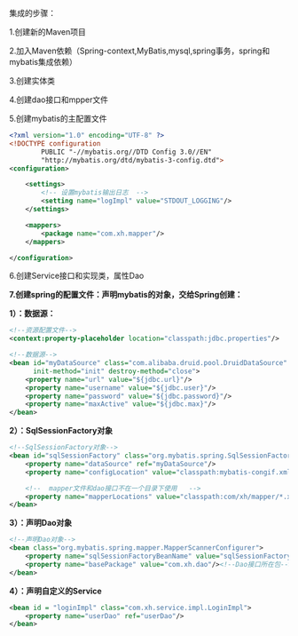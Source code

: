 集成的步骤：

1.创建新的Maven项目

2.加入Maven依赖（Spring-context,MyBatis,mysql,spring事务，spring和mybatis集成依赖）

3.创建实体类

4.创建dao接口和mpper文件

5.创建mybatis的主配置文件

```xml
<?xml version="1.0" encoding="UTF-8" ?>
<!DOCTYPE configuration
        PUBLIC "-//mybatis.org//DTD Config 3.0//EN"
        "http://mybatis.org/dtd/mybatis-3-config.dtd">
<configuration>

    <settings>
        <!-- 设置mybatis输出日志  -->
        <setting name="logImpl" value="STDOUT_LOGGING"/>
    </settings>

    <mappers>
        <package name="com.xh.mapper"/>
    </mappers>

</configuration>
```

6.创建Service接口和实现类，属性Dao

**7.创建spring的配置文件：声明mybatis的对象，交给Spring创建：**

**1）：数据源：**

```xml
<!--资源配置文件-->
<context:property-placeholder location="classpath:jdbc.properties"/>

<!--数据源-->
<bean id="myDataSource" class="com.alibaba.druid.pool.DruidDataSource"
      init-method="init" destroy-method="close">
    <property name="url" value="${jdbc.url}"/>
    <property name="username" value="${jdbc.user}"/>
    <property name="password" value="${jdbc.password}"/>
    <property name="maxActive" value="${jdbc.max}"/>
</bean>
```

**2）：SqlSessionFactory对象**

```xml
<!--SqlSessionFactory对象-->
<bean id="sqlSessionFactory" class="org.mybatis.spring.SqlSessionFactoryBean">
    <property name="dataSource" ref="myDataSource"/>
    <property name="configLocation" value="classpath:mybatis-congif.xml"/>

    <!--  mapper文件和dao接口不在一个目录下使用   -->
    <property name="mapperLocations" value="classpath:com/xh/mapper/*.xml" />
</bean>
```

**3）：声明Dao对象**

```xml
<!--声明Dao对象-->
<bean class="org.mybatis.spring.mapper.MapperScannerConfigurer">
    <property name="sqlSessionFactoryBeanName" value="sqlSessionFactory"/>
    <property name="basePackage" value="com.xh.dao"/><!--Dao接口所在包-->
</bean>
```

**4）：声明自定义的Service**

```xml
<bean id = "loginImpl" class="com.xh.service.impl.LoginImpl">
    <property name="userDao" ref="userDao"/>
</bean>
```